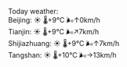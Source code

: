 Today weather:  
Beijing: ☀️ 🌡️+9°C 🌬️↑0km/h  
Tianjin: ☀️ 🌡️+9°C 🌬️↗7km/h  
Shijiazhuang: ☀️ 🌡️+9°C 🌬️↑7km/h  
Tangshan: ☀️ 🌡️+10°C 🌬️→13km/h  
